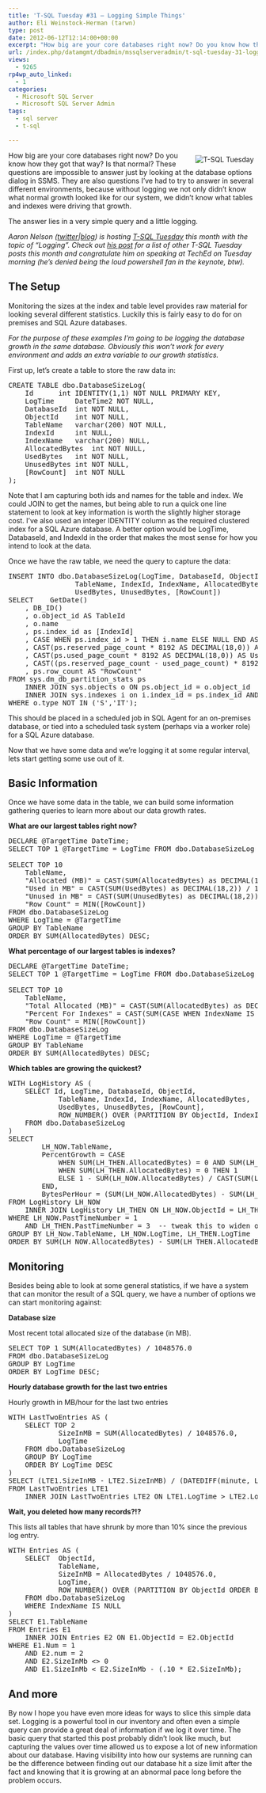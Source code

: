 ```yaml
---
title: 'T-SQL Tuesday #31 – Logging Simple Things'
author: Eli Weinstock-Herman (tarwn)
type: post
date: 2012-06-12T12:14:00+00:00
excerpt: "How big are your core databases right now? Do you know how they got that way? Is that normal? These questions are impossible to answer just by looking at the database options dialog in SSMS. They are also questions I've had to try to answer in several d&hellip;"
url: /index.php/datamgmt/dbadmin/mssqlserveradmin/t-sql-tuesday-31-logging/
views:
  - 9265
rp4wp_auto_linked:
  - 1
categories:
  - Microsoft SQL Server
  - Microsoft SQL Server Admin
tags:
  - sql server
  - t-sql

---
```

 <img src="http://sqlblog.com/files/folders/30073/download.aspx" style="float: right; margin: 8px" alt="T-SQL Tuesday" />How big are your core databases right now? Do you know how they got that way? Is that normal? These questions are impossible to answer just by looking at the database options dialog in SSMS. They are also questions I&#8217;ve had to try to answer in several different environments, because without logging we not only didn&#8217;t know what normal growth looked like for our system, we didn&#8217;t know what tables and indexes were driving that growth. 

The answer lies in a very simple query and a little logging.

_Aaron Nelson (<a href="https://twitter.com/#!/sqlvariant" title="@SQLVariant on twitter" alt="@sqlvariant on twitter">twitter</a>|[blog][1]) is hosting [T-SQL Tuesday][2] this month with the topic of &#8220;Logging&#8221;. Check out [his post][2] for a list of other T-SQL Tuesday posts this month and congratulate him on speaking at TechEd on Tuesday morning (he&#8217;s denied being the loud powershell fan in the keynote, btw)._

## The Setup

Monitoring the sizes at the index and table level provides raw material for looking several different statistics. Luckily this is fairly easy to do for on premises and SQL Azure databases. 

_For the purpose of these examples I&#8217;m going to be logging the database growth in the same database. Obviously this won&#8217;t work for every environment and adds an extra variable to our growth statistics._

First up, let&#8217;s create a table to store the raw data in:

<pre>CREATE TABLE dbo.DatabaseSizeLog(
	Id		int IDENTITY(1,1) NOT NULL PRIMARY KEY,
	LogTime		DateTime2 NOT NULL,
	DatabaseId	int NOT NULL,
	ObjectId	int NOT NULL,
	TableName	varchar(200) NOT NULL,
	IndexId		int NULL,
	IndexName	varchar(200) NULL,
	AllocatedBytes	int NOT NULL,
	UsedBytes	int NOT NULL,
	UnusedBytes	int NOT NULL,
	[RowCount]	int NOT NULL
);</pre>

Note that I am capturing both ids and names for the table and index. We could JOIN to get the names, but being able to run a quick one line statement to look at key information is worth the slightly higher storage cost. I&#8217;ve also used an integer IDENTITY column as the required clustered index for a SQL Azure database. A better option would be LogTime, DatabaseId, and IndexId in the order that makes the most sense for how you intend to look at the data.

Once we have the raw table, we need the query to capture the data:

<pre>INSERT INTO dbo.DatabaseSizeLog(LogTime, DatabaseId, ObjectId, 
				TableName, IndexId, IndexName, AllocatedBytes, 
				UsedBytes, UnusedBytes, [RowCount])
SELECT    GetDate()
	, DB_ID()
	, o.object_id AS TableId
	, o.name
	, ps.index_id as [IndexId]
	, CASE WHEN ps.index_id &gt; 1 THEN i.name ELSE NULL END AS IndexName
	, CAST(ps.reserved_page_count * 8192 AS DECIMAL(18,0)) AS Allocated
	, CAST(ps.used_page_count * 8192 AS DECIMAL(18,0)) AS Used
	, CAST((ps.reserved_page_count - used_page_count) * 8192 AS DECIMAL(18,0)) AS Unused
	, ps.row_count AS "RowCount"
FROM sys.dm_db_partition_stats ps
	INNER JOIN sys.objects o ON ps.object_id = o.object_id
	INNER JOIN sys.indexes i on i.index_id = ps.index_id AND i.object_id = ps.object_id
WHERE o.type NOT IN ('S','IT');</pre>

This should be placed in a scheduled job in SQL Agent for an on-premises database, or tied into a scheduled task system (perhaps via a worker role) for a SQL Azure database.

Now that we have some data and we&#8217;re logging it at some regular interval, lets start getting some use out of it.

## Basic Information

Once we have some data in the table, we can build some information gathering queries to learn more about our data growth rates. 

**What are our largest tables right now?**

<pre>DECLARE @TargetTime DateTime;
SELECT TOP 1 @TargetTime = LogTime FROM dbo.DatabaseSizeLog ORDER BY LogTime DESC;

SELECT TOP 10
	TableName, 
	"Allocated (MB)" = CAST(SUM(AllocatedBytes) as DECIMAL(18,2)) / 1048576, 
	"Used in MB" = CAST(SUM(UsedBytes) as DECIMAL(18,2)) / 1048576, 
	"Unused in MB" = CAST(SUM(UnusedBytes) as DECIMAL(18,2)) / 1048576, 
	"Row Count" = MIN([RowCount])
FROM dbo.DatabaseSizeLog
WHERE LogTime = @TargetTime
GROUP BY TableName
ORDER BY SUM(AllocatedBytes) DESC;</pre>

**What percentage of our largest tables is indexes?**

<pre>DECLARE @TargetTime DateTime;
SELECT TOP 1 @TargetTime = LogTime FROM dbo.DatabaseSizeLog ORDER BY LogTime DESC;

SELECT TOP 10
	TableName, 
	"Total Allocated (MB)" = CAST(SUM(AllocatedBytes) as DECIMAL(18,2)) / 1048576, 
	"Percent For Indexes" = CAST(SUM(CASE WHEN IndexName IS NOT NULL THEN AllocatedBytes ELSE 0 END) as DECIMAL(18,2)) / CAST(SUM(AllocatedBytes) as DECIMAL(18,2)),
	"Row Count" = MIN([RowCount])
FROM dbo.DatabaseSizeLog
WHERE LogTime = @TargetTime
GROUP BY TableName
ORDER BY SUM(AllocatedBytes) DESC;</pre>

**Which tables are growing the quickest?**

<pre>WITH LogHistory AS (
	SELECT Id, LogTime, DatabaseId, ObjectId, 
			TableName, IndexId, IndexName, AllocatedBytes, 
			UsedBytes, UnusedBytes, [RowCount],
			ROW_NUMBER() OVER (PARTITION BY ObjectId, IndexId ORDER BY LogTime DESC)	AS PastTimeNumber
	FROM dbo.DatabaseSizeLog
)
SELECT 
		LH_NOW.TableName,
		PercentGrowth = CASE 
			WHEN SUM(LH_THEN.AllocatedBytes) = 0 AND SUM(LH_NOW.AllocatedBytes) = 0 THEN 0
			WHEN SUM(LH_THEN.AllocatedBytes) = 0 THEN 1
			ELSE 1 - SUM(LH_NOW.AllocatedBytes) / CAST(SUM(LH_THEN.AllocatedBytes) AS DECIMAL(18,2))
		END,
		BytesPerHour = (SUM(LH_NOW.AllocatedBytes) - SUM(LH_THEN.AllocatedBytes)) / (DateDiff(minute, LH_THEN.LogTime, LH_NOW.LogTime) / 60.0)
FROM LogHistory LH_NOW
	INNER JOIN LogHistory LH_THEN ON LH_NOW.ObjectId = LH_THEN.ObjectId AND LH_NOW.IndexId = LH_THEN.IndexId
WHERE LH_NOW.PastTimeNumber = 1
	AND LH_THEN.PastTimeNumber = 3	-- tweak this to widen or narrow the comparison time
GROUP BY LH_Now.TableName, LH_NOW.LogTime, LH_THEN.LogTime
ORDER BY SUM(LH_NOW.AllocatedBytes) - SUM(LH_THEN.AllocatedBytes) DESC</pre>

## Monitoring

Besides being able to look at some general statistics, if we have a system that can monitor the result of a SQL query, we have a number of options we can start monitoring against:

**Database size**
  
Most recent total allocated size of the database (in MB).

<pre>SELECT TOP 1 SUM(AllocatedBytes) / 1048576.0
FROM dbo.DatabaseSizeLog
GROUP BY LogTime
ORDER BY LogTime DESC;</pre>

**Hourly database growth for the last two entries**
  
Hourly growth in MB/hour for the last two entries

<pre>WITH LastTwoEntries AS (
	SELECT TOP 2 
			SizeInMB = SUM(AllocatedBytes) / 1048576.0,
			LogTime
	FROM dbo.DatabaseSizeLog
	GROUP BY LogTime
	ORDER BY LogTime DESC
)
SELECT (LTE1.SizeInMB - LTE2.SizeInMB) / (DATEDIFF(minute, LTE1.LogTime, LTE2.LogTime) / 60.0)
FROM LastTwoEntries LTE1
	INNER JOIN LastTwoEntries LTE2 ON LTE1.LogTime &gt; LTE2.LogTime</pre>

**Wait, you deleted how many records?!?**
  
This lists all tables that have shrunk by more than 10% since the previous log entry.

<pre>WITH Entries AS (
	SELECT  ObjectId,
			TableName,
			SizeInMB = AllocatedBytes / 1048576.0,
			LogTime,
			ROW_NUMBER() OVER (PARTITION BY ObjectId ORDER BY LogTime DESC) AS Num
	FROM dbo.DatabaseSizeLog
	WHERE IndexName IS NULL
)
SELECT E1.TableName
FROM Entries E1
	INNER JOIN Entries E2 ON E1.ObjectId = E2.ObjectId
WHERE E1.Num = 1 
	AND E2.num = 2
	AND E2.SizeInMb &lt;&gt; 0
	AND E1.SizeInMb &lt; E2.SizeInMb - (.10 * E2.SizeInMb);</pre>

## And more

By now I hope you have even more ideas for ways to slice this simple data set. Logging is a powerful tool in our inventory and often even a simple query can provide a great deal of information if we log it over time. The basic query that started this post probably didn&#8217;t look like much, but capturing the values over time allowed us to expose a lot of new information about our database. Having visibility into how our systems are running can be the difference between finding out our database hit a size limit after the fact and knowing that it is growing at an abnormal pace long before the problem occurs.

 [1]: http://sqlvariant.com/ "Aaron's Blog"
 [2]: http://sqlvariant.com/2012/06/t-sql-tuesday-31-logging/ "T-SQL Tuesday #31 - Logging"
